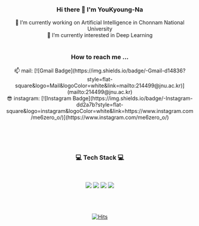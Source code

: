 <div align = "center">

  <h3> Hi there 👋 I'm YouKyoung-Na</h3>

 🔭 I’m currently working on Artificial Intelligence in Chonnam National University <br>
 🌱 I’m currently interested in Deep Learning
<br><br>
<h3> How to reach me ... </h3>
 📫 mail: [![Gmail Badge](https://img.shields.io/badge/-Gmail-d14836?style=flat-square&logo=Mail&logoColor=white&link=mailto:214499@jnu.ac.kr)](mailto:214499@jnu.ac.kr) <br>
 😎 instagram: [![Instagram Badge](https://img.shields.io/badge/-Instagram-dd2a7b?style=flat-square&logo=instagram&logoColor=white&link=https://www.instagram.com/me6zero_o/)](https://www.instagram.com/me6zero_o/) 

<br><br><br>
  
<h3>💻 Tech Stack 💻</h3>
<br><br>
<img src="https://img.shields.io/badge/HTML-E34F26?style=flat-square&logo=HTML5&logoColor=white"/>
<img src="https://img.shields.io/badge/CSS-1572B6?style=flat-square&logo=CSS3&logoColor=white"/>
<img src="https://img.shields.io/badge/Python-3776AB?style=flat-square&logo=Python&logoColor=white"/>
<img src="https://img.shields.io/badge/C-A8B9CC?style=flat-square&logo=C&logoColor=white"/>
  
<br><br><br>
[![Hits](https://hits.seeyoufarm.com/api/count/incr/badge.svg?url=https%3A%2F%2Fgithub.com%2FYouKyoung-Na&count_bg=%23B1DDFF&title_bg=%232380CF&icon=&icon_color=%23E7E7E7&title=Hits%21&edge_flat=false)](https://hits.seeyoufarm.com)

